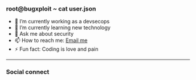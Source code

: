 ### root@bugxploit ~ cat user.json

- 🔭 I’m currently working as a devsecops
- 🌱 I’m currently learning new technology
- 💬 Ask me about security 
- 📫 How to reach me: [Email me](mailto:snath2973@gmail.com)
- ⚡ Fun fact: Coding is love and pain
-----------------------
### Social connect
